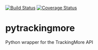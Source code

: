 [![Build Status](https://travis-ci.org/marcoesposito1988/trackingmore-python.svg?branch=master)](https://travis-ci.org/marcoesposito1988/trackingmore-python)
[![Coverage Status](https://coveralls.io/repos/github/marcoesposito1988/trackingmore-python/badge.svg?branch=master)](https://coveralls.io/github/marcoesposito1988/trackingmore-python?branch=master)

# pytrackingmore
Python wrapper for the TrackingMore API
